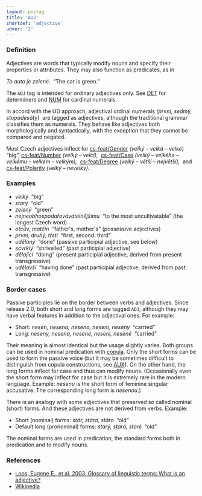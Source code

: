 ```yaml
---
layout: postag
title: 'ADJ'
shortdef: 'adjective'
udver: '2'
---
```


### Definition

Adjectives are words that typically modify nouns and specify their
properties or attributes. They may also function as predicates, as in

_To auto je zelené.&nbsp;_ “The car is green.”

The `ADJ` tag is intended for ordinary adjectives only. See [DET]()
for determiners and [NUM]() for cardinal numerals.

In accord with the UD approach,
adjectival ordinal numerals _(první, sedmý, stopadesátý)&nbsp;_
are tagged as adjectives, although the traditional grammar classifies
them as numerals. They behave like adjectives both morphologically and
syntactically, with the exception that they cannot be compared and
negated.

Most Czech adjectives inflect for
[cs-feat/Gender]() _(velký – velká – velké)&nbsp;_ “big”,
[cs-feat/Number]() _(velký – velcí),&nbsp;_
[cs-feat/Case]() _(velký – velkého – velkému – velkém – velkým),&nbsp;_
[cs-feat/Degree]() _(velký – větší – největší),&nbsp;_ and
[cs-feat/Polarity]() _(velký – nevelký).&nbsp;_

### Examples

- _velký&nbsp;_ “big”
- _starý&nbsp;_ “old”
- _zelený&nbsp;_ “green”
- _nejneobhospodařovávatelnějšímu&nbsp;_ “to the most uncultivatable” (the longest Czech word)
- _otcův, matčin&nbsp;_ “father's, mother's” (possessive adjectives)
- _první, druhý, třetí&nbsp;_ “first, second, third”
- _udělaný&nbsp;_ “done” (passive participial adjective, see below)
- _scvrklý&nbsp;_ “shrivelled” (past participial adjective)
- _dělající&nbsp;_ “doing” (present participial adjective, derived from present transgressive)
- _udělavší&nbsp;_ “having done” (past participial adjective, derived from past transgressive)

### Border cases

Passive participles lie on the border between verbs and adjectives.
Since release 2.0, both short and long forms are tagged `ADJ`, although
they may have verbal features in addition to the adjectival ones.
For example:

- Short: _nesen, nesena, neseno, neseni, neseny_ &nbsp;“carried”
- Long: _nesený, nesená, nesené, nesení, nesené_ &nbsp;“carried”

Their meaning is almost identical but the usage slightly varies.
Both groups can be used in nominal predication with [copula](cs-dep/cop).
Only the short forms can be used to form the passive voice
(but it may be sometimes difficult to distinguish from copula constructions, see [AUX]()).
On the other hand, the long forms inflect for case and thus
can modify nouns. (Occasionally even the short form may inflect for case
but it is extremely rare in the modern language. Example:
_nesenu_ is the short form of feminine singular accusative.
The corresponding long form is _nesenou_.)

There is an analogy with some adjectives that preserved so called nominal (short) forms.
And these adjectives are not derived from verbs. Example:

- Short (nominal) forms: _stár, stára, stáro_ &nbsp;“old”
- Default long (pronominal) forms: _starý, stará, staré_ &nbsp;“old”

The nominal forms are used in predication,
the standard forms both in predication and to modify nouns.

### References

- [Loos, Eugene E., et al. 2003. Glossary of linguistic terms: What is an adjective?](http://www-01.sil.org/linguistics/GlossaryOfLinguisticTerms/WhatIsAnAdjective.htm)
- [Wikipedia](http://en.wikipedia.org/wiki/Adjective)
<!-- Interlanguage links updated Po lis 14 15:34:28 CET 2022 -->
